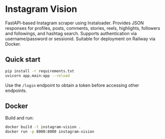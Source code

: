 # Instagram Vision

FastAPI-based Instagram scraper using Instaloader. Provides JSON responses for profiles, posts, comments, stories, reels, highlights, followers and followings, and hashtag search. Supports authentication via username/password or sessionid. Suitable for deployment on Railway via Docker.

## Quick start

```bash
pip install -r requirements.txt
uvicorn app.main:app --reload
```

Use the `/login` endpoint to obtain a token before accessing other endpoints.

## Docker

Build and run:

```bash
docker build -t instagram-vision .
docker run -p 8000:8000 instagram-vision
```
